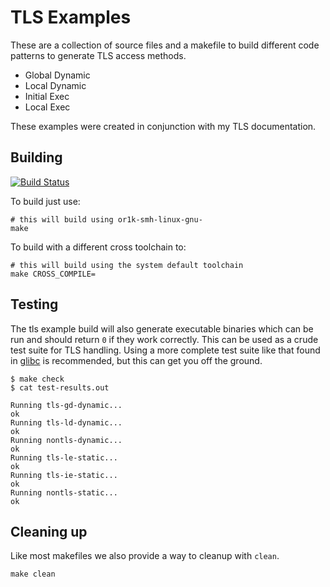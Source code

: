 # TLS Examples

These are a collection of source files and a makefile to build different code
patterns to generate TLS access methods.

 - Global Dynamic
 - Local Dynamic
 - Initial Exec
 - Local Exec

These examples were created in conjunction with my TLS documentation.

## Building

[![Build Status](https://travis-ci.com/stffrdhrn/tls-examples.svg?branch=master)](https://travis-ci.com/stffrdhrn/tls-examples)

To build just use:

```
# this will build using or1k-smh-linux-gnu-
make
```

To build with a different cross toolchain to:

```
# this will build using the system default toolchain
make CROSS_COMPILE=
```

## Testing

The tls example build will also generate executable binaries which can be run and 
should return `0` if they work correctly.  This can be used as a crude test
suite for TLS handling.  Using a more complete test suite like that found in
[glibc](https://sourceware.org/git/?p=glibc.git;a=tree;f=elf;h=546aa5c82ffa0ba7076c43cb8272339b704fb900;hb=HEAD)
is recommended, but this can get you off the ground.

```
$ make check
$ cat test-results.out

Running tls-gd-dynamic...
ok
Running tls-ld-dynamic...
ok
Running nontls-dynamic...
ok
Running tls-le-static...
ok
Running tls-ie-static...
ok
Running nontls-static...
ok
```

## Cleaning up

Like most makefiles we also provide a way to cleanup with `clean`.

```
make clean
```
